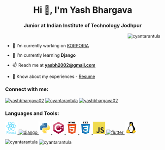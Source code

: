 
<h1 align="center">Hi 👋, I'm Yash Bhargava</h1>  
<h3 align="center">Junior at Indian Institute of Technology Jodhpur</h3>  
  
<p align="right"> <img src="https://komarev.com/ghpvc/?username=cyantarantula&label=Profile%20views&color=0e75b6&style=flat" alt="cyantarantula" /> </p>  
  
- 🔭 I’m currently working on [KORPORIA](https://github.com/CyanTarantula/KORPORIA)  
  
- 🌱 I’m currently learning **Django**  
  
  
- 📫 Reach me at **yasbh2002@gmail.com**  
  
- 📄 Know about my experiences - [Resume](https://docs.google.com/viewerng/viewer?url=https://github.com/CyanTarantula/resume/raw/main/Resume.pdf+)  
  
<h3 align="left">Connect with me:</h3>  
<p align="left">  
<a href="https://linkedin.com/in/yashbhargava02" target="blank"><img align="center" src="https://raw.githubusercontent.com/rahuldkjain/github-profile-readme-generator/master/src/images/icons/Social/linked-in-alt.svg" alt="yashbhargava02" height="30" width="40" /></a>  
<a href="https://codeforces.com/profile/cyantarantula" target="blank"><img align="center" src="https://raw.githubusercontent.com/rahuldkjain/github-profile-readme-generator/master/src/images/icons/Social/codeforces.svg" alt="cyantarantula" height="30" width="40" /></a>  
<a href="https://www.codechef.com/users/yashbhargava02" target="blank"><img align="center" src="https://i.pinimg.com/originals/c5/d9/fc/c5d9fc1e18bcf039f464c2ab6cfb3eb6.jpg" alt="yashbhargava02" height="30" width="30" style="fill: green;" /></a>  
</p>  
  
<h3 align="left">Languages and Tools:</h3>  
<p align="left"> 
 <a href="https://reactjs.org/" target="_blank" rel="noreferrer"> 
 <img src="https://raw.githubusercontent.com/devicons/devicon/master/icons/react/react-original-wordmark.svg" alt="react" width="40" height="40"/> 
 </a> 
<a href="https://www.djangoproject.com/" target="_blank" rel="noreferrer"> <img src="https://static.djangoproject.com/img/logos/django-logo-negative.svg" alt="django" width="40" height="40"/>
</a>
 <a href="https://www.python.org" target="_blank" rel="noreferrer"> 
 <img src="https://raw.githubusercontent.com/devicons/devicon/master/icons/python/python-original.svg" alt="python" width="40" height="40"/> 
 </a> 
<a href="https://www.w3schools.com/cpp/" target="_blank" rel="noreferrer"> <img src="https://raw.githubusercontent.com/devicons/devicon/master/icons/cplusplus/cplusplus-original.svg" alt="cplusplus" width="40" height="40"/> 
</a>
 <a href="https://www.w3.org/html/" target="_blank" rel="noreferrer"> 
 <img src="https://raw.githubusercontent.com/devicons/devicon/master/icons/html5/html5-original-wordmark.svg" alt="html5" width="40" height="40"/> 
 </a> 
 <a href="https://www.w3schools.com/css/" target="_blank" rel="noreferrer"> <img src="https://raw.githubusercontent.com/devicons/devicon/master/icons/css3/css3-original-wordmark.svg" alt="css3" width="40" height="40"/> 
 </a>
 <a href="https://developer.mozilla.org/en-US/docs/Web/JavaScript" target="_blank" rel="noreferrer"> 
 <img src="https://raw.githubusercontent.com/devicons/devicon/master/icons/javascript/javascript-original.svg" alt="javascript" width="40" height="40"/> 
 </a> 
 <a href="https://flutter.dev" target="_blank" rel="noreferrer"> 
 <img src="https://www.vectorlogo.zone/logos/flutterio/flutterio-icon.svg" alt="flutter" width="40" height="40"/> 
 </a> 
 <a href="https://www.linux.org/" target="_blank" rel="noreferrer"> 
 <img src="https://raw.githubusercontent.com/devicons/devicon/master/icons/linux/linux-original.svg" alt="linux" width="40" height="40"/> 
 </a> 
 </p>
<p><img align="left" src="https://github-readme-stats.vercel.app/api/top-langs?username=cyantarantula&show_icons=true&locale=en&layout=compact" alt="cyantarantula" /></p>  
  
<p>&nbsp;<img align="center" src="https://github-readme-stats.vercel.app/api?username=cyantarantula&show_icons=true&locale=en" alt="cyantarantula" /></p>
